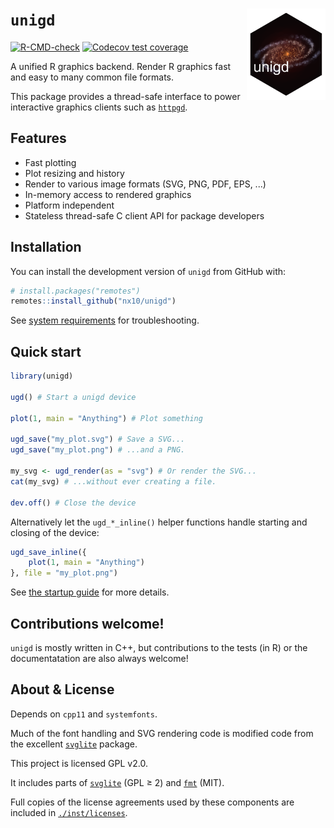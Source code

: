 # `unigd` <img src="man/figures/logo.png" align="right" width="25%"/>


<!-- badges: start -->
[![R-CMD-check](https://github.com/nx10/unigd/actions/workflows/R-CMD-check.yaml/badge.svg)](https://github.com/nx10/unigd/actions/workflows/R-CMD-check.yaml)
[![Codecov test coverage](https://codecov.io/gh/nx10/unigd/branch/master/graph/badge.svg)](https://app.codecov.io/gh/nx10/unigd?branch=master)
<!-- badges: end -->

A unified R graphics backend. Render R graphics fast and easy to many common file formats.

This package provides a thread-safe interface to power interactive graphics clients such as [`httpgd`](https://github.com/nx10/httpgd).

## Features

* Fast plotting
* Plot resizing and history
* Render to various image formats (SVG, PNG, PDF, EPS, ...)
* In-memory access to rendered graphics
* Platform independent
* Stateless thread-safe C client API for package developers

## Installation

You can install the development version of `unigd` from GitHub with:

``` r
# install.packages("remotes")
remotes::install_github("nx10/unigd")
```

See [system requirements](https://nx10.github.io/unigd/articles/a00_installation.html#system-requirements) for troubleshooting.

## Quick start

```R
library(unigd)

ugd() # Start a unigd device

plot(1, main = "Anything") # Plot something

ugd_save("my_plot.svg") # Save a SVG...
ugd_save("my_plot.png") # ...and a PNG.

my_svg <- ugd_render(as = "svg") # Or render the SVG...
cat(my_svg) # ...without ever creating a file.

dev.off() # Close the device
```

Alternatively let the `ugd_*_inline()` helper functions handle starting and closing of the device:

```R
ugd_save_inline({
    plot(1, main = "Anything")
}, file = "my_plot.png")
```

See [the startup guide](https://nx10.github.io/unigd/articles/b00_guide.html) for more details.

## Contributions welcome!

`unigd` is mostly written in C++, but contributions to the tests (in R) or the documentatation are also always welcome!

## About &amp; License

Depends on `cpp11` and `systemfonts`.
    
Much of the font handling and SVG rendering code is modified code from the excellent [`svglite`](<https://github.com/r-lib/svglite>) package.

This project is licensed GPL v2.0.

It includes parts of [`svglite`](<https://github.com/r-lib/svglite>) (GPL &geq; 2) and [`fmt`](https://github.com/fmtlib/fmt) (MIT).

Full copies of the license agreements used by these components are included in [`./inst/licenses`](https://github.com/nx10/unigd/tree/master/inst/licenses).
